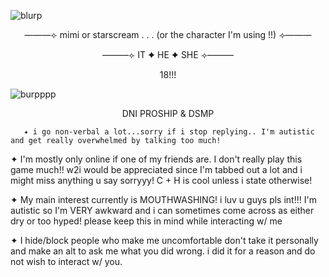 ![blurp](https://64.media.tumblr.com/dc0a1a13f5c0c6a643c1e90263f62bfa/db3003639f40a3b6-b4/s2048x3072/7d5215895184740e39eca2ca08e7472bee08627f.pnj)
<p align="center">
———⟣ mimi or starscream . . . (or the character I'm using !!) ⟢———
  
  <p align="center">
———⟣ IT ✦ HE ✦ SHE ⟢———
     <p align="center">
18!!! 
       
![burpppp](https://64.media.tumblr.com/9264fdf503ff9326958de32a4ae97076/84077746d488129a-6b/s2048x3072/49b576193115e3d8aa1942c612a9672cee0d82a6.pnj)
  <p align="center">
    DNI PROSHIP & DSMP
     
       ✦ i go non-verbal a lot...sorry if i stop replying.. I'm autistic and get really overwhelmed by talking too much!
       
✦ I'm mostly only online if one of my friends are. I don't really play this game much!! w2i would be appreciated since I'm tabbed out a lot and i might miss anything u say sorryyy! C + H is cool unless i state otherwise! 

✦ My main interest currently is MOUTHWASHING! i luv u guys pls int!!! I'm autistic so I'm VERY awkward and i can sometimes come across as either dry or too hyped! please keep this in mind while interacting w/ me

✦ I hide/block people who make me uncomfortable don't take it personally and make an alt to ask me what you did wrong. i did it for a reason and do not wish to interact w/ you.

 
